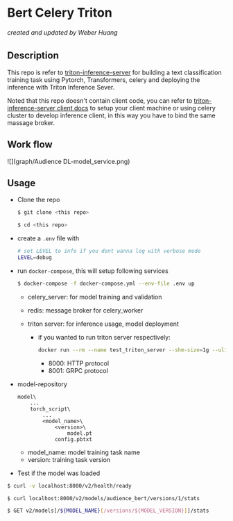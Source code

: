 # Bert Celery Triton

###### created and updated by Weber Huang

## Description

This repo is refer to [triton-inference-server](https://github.com/triton-inference-server/server) for building a text classification training task using Pytorch, Transformers, celery and deploying the inference with Triton Inference Sever.

Noted that this repo doesn't contain client code, you can refer to [triton-inference-server client docs](https://github.com/triton-inference-server/client) to setup your client machine or using celery cluster to develop inference client, in this way you have to bind the same massage broker.

## Work flow

![](graph/Audience DL-model_service.png)

## Usage

+ Clone the repo

    ```bash
    $ git clone <this repo>
    
    $ cd <this repo>
    ```

+ create a `.env` file with

    ```bash
    # set LEVEL to info if you dont wanna log with verbose mode
    LEVEL=debug
    ```

+ run `docker-compose`, this will setup following services

  ```bash
  $ docker-compose -f docker-compose.yml --env-file .env up
  ```

  + celery_server: for model training and validation

  + redis: message broker for celery_worker

  + triton server: for inference usage, model deployment 

    + if you wanted to run triton server respectively: 

      ```bash
      docker run --rm --name test_triton_server --shm-size=1g --ulimit memlock=-1 --ulimit stack=67108864 -p 8000:8000 -p 8001:8001 -p 8002:8002 -v "$(pwd)"/model/torch_script:/models nvcr.io/nvidia/tritonserver:22.06-py3 tritonserver --model-store=/models --model-control-mode=poll
      ```

      + 8000: HTTP protocol
      + 8001: GRPC protocol

+ model-repository

    ```
    model\
    	...
    	torch_script\
    		...
    		<model_name>\
    			<version>\
                	model.pt
    			config.pbtxt
    ```

    + model_name: model training task name
    + version: training task version



+ Test if the model was loaded

```bash
$ curl -v localhost:8000/v2/health/ready

$ curl localhost:8000/v2/models/audience_bert/versions/1/stats

$ GET v2/models[/${MODEL_NAME}[/versions/${MODEL_VERSION}]]/stats
```
